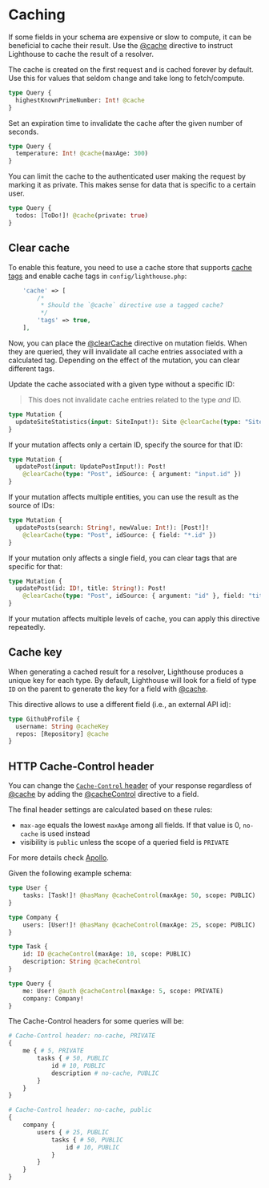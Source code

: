 # Caching

If some fields in your schema are expensive or slow to compute, it can be
beneficial to cache their result. Use the [@cache](../api-reference/directives.md#cache)
directive to instruct Lighthouse to cache the result of a resolver.

The cache is created on the first request and is cached forever by default.
Use this for values that seldom change and take long to fetch/compute.

```graphql
type Query {
  highestKnownPrimeNumber: Int! @cache
}
```

Set an expiration time to invalidate the cache after the given number of seconds.

```graphql
type Query {
  temperature: Int! @cache(maxAge: 300)
}
```

You can limit the cache to the authenticated user making the request by marking it as private.
This makes sense for data that is specific to a certain user.

```graphql
type Query {
  todos: [ToDo!]! @cache(private: true)
}
```

## Clear cache

To enable this feature, you need to use a cache store that supports [cache tags](https://laravel.com/docs/cache#cache-tags)
and enable cache tags in `config/lighthouse.php`:

```php
    'cache' => [
        /*
         * Should the `@cache` directive use a tagged cache?
         */
        'tags' => true,
    ],
```

Now, you can place the [@clearCache](../api-reference/directives.md#clearcache) directive on
mutation fields. When they are queried, they will invalidate all cache entries associated with
a calculated tag. Depending on the effect of the mutation, you can clear different tags.

Update the cache associated with a given type without a specific ID:

> This does not invalidate cache entries related to the type _and_ ID.

```graphql
type Mutation {
  updateSiteStatistics(input: SiteInput!): Site @clearCache(type: "Site")
}
```

If your mutation affects only a certain ID, specify the source for that ID:

```graphql
type Mutation {
  updatePost(input: UpdatePostInput!): Post!
    @clearCache(type: "Post", idSource: { argument: "input.id" })
}
```

If your mutation affects multiple entities, you can use the result as the source of IDs:

```graphql
type Mutation {
  updatePosts(search: String!, newValue: Int!): [Post!]!
    @clearCache(type: "Post", idSource: { field: "*.id" })
}
```

If your mutation only affects a single field, you can clear tags that are specific for that:

```graphql
type Mutation {
  updatePost(id: ID!, title: String!): Post!
    @clearCache(type: "Post", idSource: { argument: "id" }, field: "title")
}
```

If your mutation affects multiple levels of cache, you can apply this directive repeatedly.

## Cache key

When generating a cached result for a resolver, Lighthouse produces a unique key for each type.
By default, Lighthouse will look for a field of type `ID` on the parent to generate the key
for a field with [@cache](../api-reference/directives.md#cache).

This directive allows to use a different field (i.e., an external API id):

```graphql
type GithubProfile {
  username: String @cacheKey
  repos: [Repository] @cache
}
```

## HTTP Cache-Control header

You can change the [`Cache-Control` header](https://developer.mozilla.org/de/docs/Web/HTTP/Headers/Cache-Control) of your response
regardless of [@cache](../api-reference/directives.md#cache)
by adding the [@cacheControl](../api-reference/directives.md#cachecontrol) directive to a field.

The final header settings are calculated based on these rules:

- `max-age` equals the lowest `maxAge` among all fields. If that value is 0, `no-cache` is used instead
- visibility is `public` unless the scope of a queried field is `PRIVATE`

For more details check [Apollo](https://www.apollographql.com/docs/apollo-server/performance/caching/#calculating-cache-behavior).

Given the following example schema:

```graphql
type User {
    tasks: [Task!]! @hasMany @cacheControl(maxAge: 50, scope: PUBLIC)
}

type Company {
    users: [User!]! @hasMany @cacheControl(maxAge: 25, scope: PUBLIC)
}

type Task {
    id: ID @cacheControl(maxAge: 10, scope: PUBLIC)
    description: String @cacheControl
}

type Query {
    me: User! @auth @cacheControl(maxAge: 5, scope: PRIVATE)
    company: Company!
}
```

The Cache-Control headers for some queries will be: 

```graphql
# Cache-Control header: no-cache, PRIVATE
{        
    me { # 5, PRIVATE
        tasks { # 50, PUBLIC
            id # 10, PUBLIC
            description # no-cache, PUBLIC
        }
    }
}

# Cache-Control header: no-cache, public
{
    company {
        users { # 25, PUBLIC
            tasks { # 50, PUBLIC
                id # 10, PUBLIC
            }
        }
    }
}
```
